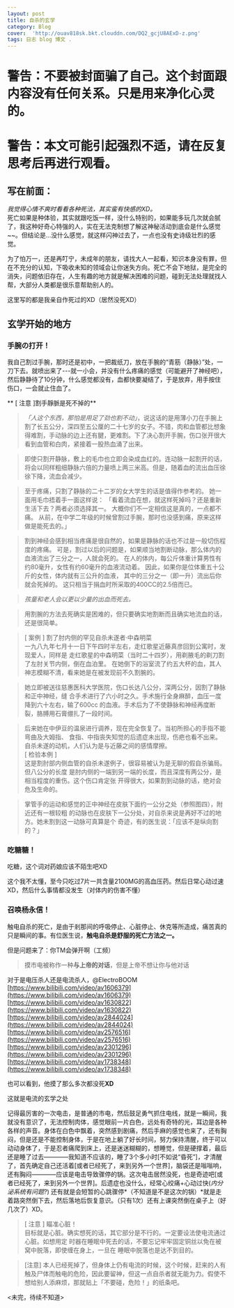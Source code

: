 ```yaml
---
layout: post
title: 自杀的玄学
category: Blog
cover:  'http://ouav818sk.bkt.clouddn.com/DQ2_gcjU8AExD-z.png'
tags: 日志 blog 博文 .
---
```


# 警告：不要被封面骗了自己。这个封面跟内容**没有任何关系**。只是用来净化心灵的。


# 警告：本文可能引起强烈不适，请在反复思考后再进行观看。


## 写在前面：
*我觉得心情不爽时看看各种死法，其实蛮有快感的XD。*
<br>死亡如果是种体验，其实就跟吃饭一样，没什么特别的，如果能多玩几次就会腻了，我这种好奇心特强的人，实在无法克制想了解这神秘活动到底会是什么感觉~~。但结论是…没什么感觉，就这样闪神过去了，一点也没有史诗级壮烈的感觉。

为了怕万一，还是再叮宁，未成年的朋友，请找大人一起看，知识本身没有罪，但在不充分的认知，下吸收未知的领域会让你迷失方向。死亡不会下地狱，是完全的消失，问题依旧存在，人生有趣的地方就是解决困难的问题，碰到无法处理就找人帮，大部分人类都是很乐意帮助别人的。




这里写的都是我亲自作死过的XD（居然没死XD）

**玄学开始的地方**
-

### 手腕の打开！

我自己割过手腕，那时还是初中，一把裁纸刀，放在手腕的“青筋（静脉）”处，一刀下去。就喷出来了---就一小会，并没有什么疼痛的感觉（可能避开了神经吧），然后静静待了10分钟，什么感觉都没有，血都快要凝结了，于是放弃，用手按住伤口，一会就止住血了。

** [ 注意 ]割手靜脈是死不掉的**

>*「人这个东西，那怕是用足了劲也割不动」*，说这话的是用薄小刀在手腕上割了长五公分，深四至五公厘的二十七岁的女子。不错，肉和血管都比想象得难割，手动脉的边上还有腱，更难割。下了决心割开手腕，伤口张开很大看到血管和白肉，紧接着一股热血涌了出来。

>即使只割开静脉，敷上的毛巾也立即会染成血红的。连动脉一起割开的话，
将会以同样粗细静脉六倍的力量喷上两三米高。但是，随着血的流出血压徐徐下降，流血会减少。

>至于疼痛，只割了静脉的二十二岁的女大学生的话是值得作参考的。
她一面用毛巾捂着手一面这样说：
「看着流血在想，就这样死掉吗？还是重新生活下去？两者必须选择其一。
大概你们不一定相信这是真的，一点都不痛。
从前，在中学二年级的时候曾割过手腕，那时也没感到痛，原来这样做是能死去的。」

>割到神经会感到相当疼痛是很自然的，如果是静脉的话也不过是一般切伤程度的疼痛。
可是，割过以后的问题是，如果顺当地割断动脉，那么体内的血液流出了三分之一，人就会死的。
在人的体内，每公斤体重计算男性有约80毫升，女性有约60毫升的血液流动着。
因此，如果你是位体重五十公斤的女性，体内就有三公升的血液，
其中的三分之一（即一升）流出后你就会死掉的。
这只相当于捐血时所采取的400CC的2.5倍而已。

>*孩童和老人会以更以少量的出血而死去。*

>用割腕的方法去死确实是困难的，但只要确实地割断而且确实地流血的话，还是很简单。

>[ 案例 ] 割了肘内侧的罕见自杀未遂者‧中森明菜  
一九八九年七月十一日下午四时半左右，走红歌星近藤真彦回到公寓时，发现爱人，同样是
走红歌星的中森明菜（当时二十四岁），用剃腋毛的剃刀割了左肘关节内侧，倒在血泊里。
在她倒下的浴室流了约五大杯的血，其人神志模糊不清，看来她是在被发现前不久割腕的。  
 
>她立即被送往慈惠医科大学医院，伤口长达八公分，深两公分，因割了静脉和正中神经，缝
合手术进行了六小时之久。手术施行全身麻醉，血压一度降到六十左右，输了600cc
的血液。手术后为了不使静脉和神经再度断裂，胳膊用石膏绷扎了一段时间。  
 
>后来她在中伊豆的温泉进行调养，现在完全恢复了。当初所担心的手指不能弯曲及大姆指、
食指、中指丧失知觉的后遗症未出现，伤疤也看不出来。  
自杀未遂的动机，人们认为是与近藤之间的感情摩擦。  
>[ 检验本例 ]  
>这是割肘部内侧血管的自杀未遂例子，很容易被认为是无聊的假自杀骗局。但八公分的长度
是肘内侧的一端到另一端的长度，而且深度有两公分，是相当程度的重伤。这个伤口肯定张
开得很大，如果割到动脉的话，绝对会危及生命的。  
 
>掌管手的运动和感觉的正中神经在皮肤下面约一公分之处（参照图四），附近还有一根较粗
的动脉也在皮肤下一公分处，对自杀来说是再好不过的地方。她未割到这一动脉可真算是个
奇迹，有的医生说：「应该不是纵向割的？」

### 吃糖糖！

吃糖，这个词对药娘应该不陌生吧XD

这个我不太懂，至今只吃过7片一共含量2100MG的高血压药。然后日常心动过速XD，然后什么事情都没发生（对体内的伤害不懂）

### 召唤杨永信！

触电自杀的死亡，是由于剎那间的呼吸停止、心脏停止、休克等所造成，痛苦真的只是瞬间的事。有位医生说，**触电自杀是舒服的死亡方法之一。**

但是问题来了：你TM会弹开啊（工频）

>摸市电被称作一种**与上帝的对话**，但是上帝不想让你与他对话

对于是电压杀人还是电流杀人，@ElectroBOOM<br>
[https://www.bilibili.com/video/av1606379](https://www.bilibili.com/video/av1606379)<br>
[https://www.bilibili.com/video/av1630822](https://www.bilibili.com/video/av1630822)<br>
[https://www.bilibili.com/video/av2844024](https://www.bilibili.com/video/av2844024)<br>
[https://www.bilibili.com/video/av2576516](https://www.bilibili.com/video/av2576516)<br>
[https://www.bilibili.com/video/av2301296](https://www.bilibili.com/video/av2301296)<br>
[https://www.bilibili.com/video/av1738348](https://www.bilibili.com/video/av1738348)<br>

也可以看到，他摸了那么多次都没死**XD**

这就是电流的玄学之处

记得最厉害的一次电击，是普通的市电，然后鼓足勇气抓住电线，就是一瞬间，我就没有意识了，无法控制肉体，感觉眼前一片白色，远处有奇特的光，耳边是各种各样的声音。身体在白色中飘着，突然感到剧痛，然后手麻的感觉也来了，还有胸闷，但是还是不能控制身体，于是在地上躺了好长时间，努力保持清醒，终于可以动动身体了，于是忍者痛爬到床上，还是迷迷糊糊的，想睡觉，但是硬撑着，最后还是睡了过去————我知道不应该的，睡了3个多小时[不如说“昏死”]，才清醒了，首先确定自己还活着[或者已经死了，来到另外一个世界]，脑袋还是嗡嗡响，还有胸闷————应该是电击导致骤停的锅。这次电击居然没死，也是奇迹吧[或者已经死了，来到另外一个世界]。后遗症也没什么，经常心绞痛+心动过快(*内分泌系统有问题?*)  还有就是会短暂的心跳骤停*（不知道是不是这次的锅）*就是走着路突然倒下去，然后落地后恢复意识。（只有1次）还有上课突然倒在桌子上（好几次了）XD。

>[ 注意 ] 瞄准心脏！  
目标就是心脏。确实想死的话，其它部分是不行的。一定要设法使电流通过心脏。如想用定
时器在睡眠中死去的话，不要忘记牢牢固定铜丝以免在被窝中脱落，即使缠在身上，一旦在
睡眠中脱落也是达不到目的。

>[注意]
本人已经死掉了，但身体上仍有电流的时候，这个时候，赶来的人有触及尸体而触电的危险，因此要留神，但这一点自杀者就无能为力。假使不想给别人添麻烦，那就贴上「不要碰，危险！」的纸条吧。  



<未完，待续不知道>